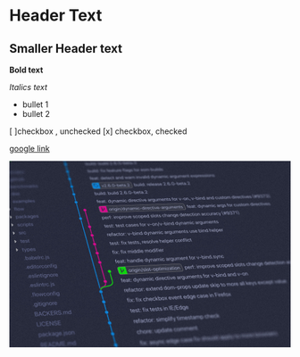 # Header Text

## Smaller Header text

**Bold text**

*Italics text*

- bullet 1
- bullet 2

[ ]checkbox , unchecked
[x] checkbox, checked

[google link](https://www.google.com/)

![picture_name_but_not displayed](pictures/git-flow-header.jpeg)
